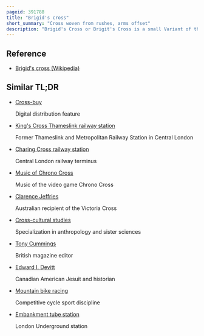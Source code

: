 ```yaml
---
pageid: 391788
title: "Brigid's cross"
short_summary: "Cross woven from rushes, arms offset"
description: "Brigid's Cross or Brigit's Cross is a small Variant of the Cross often made of Straw or Rushes. It appears in many different Shapes but the most popular Designs feature a woven Diamond or Lozenge in the Centre. The Cross is named for the christian Saint Brigid of Kildare."
---
```


## Reference

- [Brigid's cross (Wikipedia)](https://en.wikipedia.org/?curid=391788)

## Similar TL;DR

- [Cross-buy](/tldr/en/cross-buy)

  Digital distribution feature

- [King's Cross Thameslink railway station](/tldr/en/kings-cross-thameslink-railway-station)

  Former Thameslink and Metropolitan Railway Station in Central London

- [Charing Cross railway station](/tldr/en/charing-cross-railway-station)

  Central London railway terminus

- [Music of Chrono Cross](/tldr/en/music-of-chrono-cross)

  Music of the video game Chrono Cross

- [Clarence Jeffries](/tldr/en/clarence-jeffries)

  Australian recipient of the Victoria Cross

- [Cross-cultural studies](/tldr/en/cross-cultural-studies)

  Specialization in anthropology and sister sciences

- [Tony Cummings](/tldr/en/tony-cummings)

  British magazine editor

- [Edward I. Devitt](/tldr/en/edward-i-devitt)

  Canadian American Jesuit and historian

- [Mountain bike racing](/tldr/en/mountain-bike-racing)

  Competitive cycle sport discipline

- [Embankment tube station](/tldr/en/embankment-tube-station)

  London Underground station
